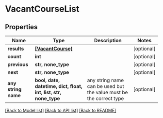 # VacantCourseList


## Properties
Name | Type | Description | Notes
------------ | ------------- | ------------- | -------------
**results** | [**[VacantCourse]**](VacantCourse.md) |  | [optional] 
**count** | **int** |  | [optional] 
**previous** | **str, none_type** |  | [optional] 
**next** | **str, none_type** |  | [optional] 
**any string name** | **bool, date, datetime, dict, float, int, list, str, none_type** | any string name can be used but the value must be the correct type | [optional]

[[Back to Model list]](../README.md#documentation-for-models) [[Back to API list]](../README.md#documentation-for-api-endpoints) [[Back to README]](../README.md)


